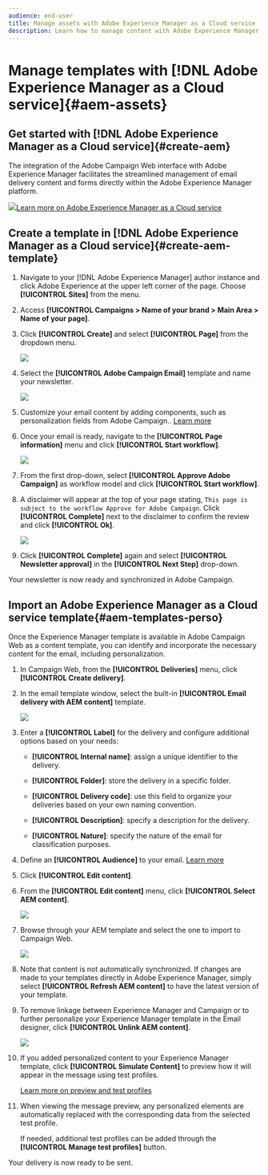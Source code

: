 ```yaml
---
audience: end-user
title: Manage assets with Adobe Experience Manager as a Cloud service
description: Learn how to manage content with Adobe Experience Manager as a Cloud service
---
```

# Manage templates with [!DNL Adobe Experience Manager as a Cloud service]{#aem-assets}

## Get started with [!DNL Adobe Experience Manager as a Cloud service]{#create-aem}

The integration of the Adobe Campaign Web interface with Adobe Experience Manager facilitates the streamlined management of email delivery content and forms directly within the Adobe Experience Manager platform.

![](assets/do-not-localize/book.png)[Learn more on Adobe Experience Manager as a Cloud service](https://experienceleague.adobe.com/docs/experience-manager-cloud-service/content/sites/authoring/getting-started/quick-start.html?lang=en)

## Create a template in [!DNL Adobe Experience Manager as a Cloud service]{#create-aem-template}

1. Navigate to your [!DNL Adobe Experience Manager] author instance and click Adobe Experience at the upper left corner of the page. Choose **[!UICONTROL Sites]** from the menu.

1. Access **[!UICONTROL Campaigns > Name of your brand > Main Area > Name of your page]**.

1. Click **[!UICONTROL Create]** and select **[!UICONTROL Page]** from the dropdown menu.

    ![](assets/aem_1.png)

1. Select the **[!UICONTROL Adobe Campaign Email]** template and name your newsletter.

    ![](assets/aem_2.png)

1. Customize your email content by adding components, such as personalization fields from Adobe Campaign.. [Learn more](https://experienceleague.adobe.com/docs/experience-manager-65/content/sites/authoring/aem-adobe-campaign/campaign.html?lang=en#editing-email-content)

1. Once your email is ready, navigate to the **[!UICONTROL Page information]** menu and click **[!UICONTROL Start workflow]**.

    ![](assets/aem_3.png)

1. From the first drop-down, select **[!UICONTROL Approve Adobe Campaign]** as workflow model and click **[!UICONTROL Start workflow]**.

1. A disclaimer will appear at the top of your page stating, `This page is subject to the workflow Approve for Adobe Campaign`. Click **[!UICONTROL Complete]** next to the disclaimer to confirm the review and click **[!UICONTROL Ok]**.

    ![](assets/aem_4.png)

1. Click **[!UICONTROL Complete]** again and select **[!UICONTROL Newsletter approval]** in the **[!UICONTROL Next Step]** drop-down.

Your newsletter is now ready and synchronized in Adobe Campaign.

## Import an Adobe Experience Manager  as a Cloud service template{#aem-templates-perso}

Once the Experience Manager template is available in Adobe Campaign Web as a content template, you can identify and incorporate the necessary content for the email, including personalization.

1. In Campaign Web, from the **[!UICONTROL Deliveries]** menu, click **[!UICONTROL Create delivery]**.

1. In the email template window, select the built-in **[!UICONTROL Email delivery with AEM content]** template.

    ![](assets/aem_5.png)

1. Enter a **[!UICONTROL Label]** for the delivery and configure additional options based on your needs:

    * **[!UICONTROL Internal name]**: assign a unique identifier to the delivery.

    * **[!UICONTROL Folder]**: store the delivery in a specific folder.

    * **[!UICONTROL Delivery code]**: use this field to organize your deliveries based on your own naming convention.

    * **[!UICONTROL Description]**: specify a description for the delivery.

    * **[!UICONTROL Nature]**: specify the nature of the email for classification purposes.

1. Define an **[!UICONTROL Audience]** to your email. [Learn more](../email/create-email.md#define-audience)

1. Click **[!UICONTROL Edit content]**.

1. From the **[!UICONTROL Edit content]** menu, click **[!UICONTROL Select AEM content]**.

    ![](assets/aem_6.png)

1. Browse through your AEM template and select the one to import to Campaign Web.

    ![](assets/aem_8.png)

1. Note that content is not automatically synchronized. If changes are made to your templates directly in Adobe Experience Manager, simply select **[!UICONTROL Refresh AEM content]** to have the latest version of your template.

1. To remove linkage between Experience Manager and Campaign or to further personalize your Experience Manager template in the Email designer, click **[!UICONTROL Unlink AEM content]**.

    ![](assets/aem_9.png)

1. If you added personalized content to your Experience Manager template, click **[!UICONTROL Simulate Content]** to preview how it will appear in the message using test profiles. 

    [Learn more on preview and test profiles](../preview-test/preview-content.md)

1. When viewing the message preview, any personalized elements are automatically replaced with the corresponding data from the selected test profile. 

    If needed, additional test profiles can be added through the **[!UICONTROL Manage test profiles]** button.

Your delivery is now ready to be sent. 
